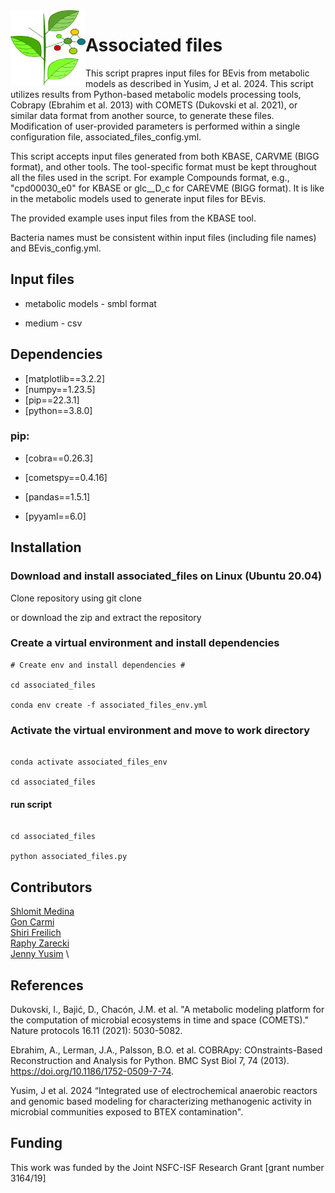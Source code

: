 <img src="dep_sign.png" width=120, height=120 align="left" />

# Associated files

This script prapres input files for BEvis from metabolic models as described in Yusim, J et al. 2024.
This script utilizes results from Python-based metabolic models processing tools, Cobrapy (Ebrahim et al. 2013) with COMETS (Dukovski et al. 2021), or similar data format from another source, to generate these files.
Modification of user-provided parameters is performed within a single configuration file, associated_files_config.yml.

This script accepts input files generated from both KBASE, CARVME (BIGG format), and other tools.
The tool-specific format must be kept throughout all the files used in the script.
For example Compounds format, e.g., "cpd00030_e0" for KBASE or glc__D_c for CAREVME (BIGG format). It is like in the metabolic models used to generate input files for BEvis. 

The provided example uses input files from the KBASE tool.

Bacteria names must be consistent within input files (including file names) and BEvis_config.yml.

## Input files

- metabolic models - smbl format

- medium - csv

## Dependencies

* [matplotlib==3.2.2]
* [numpy==1.23.5]
* [pip==22.3.1]
* [python==3.8.0]

### pip:

* [cobra==0.26.3]

* [cometspy==0.4.16]

* [pandas==1.5.1]

* [pyyaml==6.0]


## Installation

### Download and install associated_files on Linux (Ubuntu 20.04)

Clone repository using git clone

or download the zip and extract the repository 

### Create a virtual environment and install dependencies

```shell
# Create env and install dependencies #

cd associated_files

conda env create -f associated_files_env.yml

```

### Activate the virtual environment and move to work directory  

```shell

conda activate associated_files_env 

cd associated_files

```

#### run script

```shell

cd associated_files

python associated_files.py

```

## Contributors

[Shlomit Medina](https://www.freilich-lab.com/shlomit-medina )  \
[Gon Carmi](https://www.freilich-lab.com/members) \
[Shiri Freilich](https://www.freilich-lab.com/shiri-detailes ) \
[Raphy Zarecki](https://www.linkedin.com/in/raphy-zarecki-3412663/?originalSubdomain=il)  \
[Jenny Yusim](https://www.freilich-lab.com/jenny-details) \

## References

Dukovski, I., Bajić, D., Chacón, J.M.  et al. "A metabolic modeling platform for the computation of microbial ecosystems in time and space (COMETS)." Nature protocols 16.11 (2021): 5030-5082.

Ebrahim, A., Lerman, J.A., Palsson, B.O. et al. COBRApy: COnstraints-Based Reconstruction and Analysis for Python. BMC Syst Biol 7, 74 (2013). https://doi.org/10.1186/1752-0509-7-74.

Yusim, J et al. 2024 “Integrated use of electrochemical anaerobic reactors and genomic based modeling for characterizing methanogenic activity in microbial communities exposed to BTEX contamination".

## Funding

This work was funded by the Joint NSFC-ISF Research Grant [grant number 3164/19]

